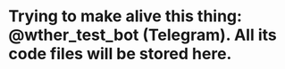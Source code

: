 # Trying to make alive this thing: @wther_test_bot (Telegram). All its code files will be stored here. 
